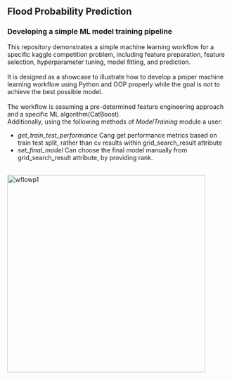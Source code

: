## Flood Probability Prediction
### Developing a simple ML model training pipeline

This repository demonstrates a simple machine learning workflow for a specific kaggle competition problem, including feature preparation, feature selection, 
hyperparameter tuning, model fitting, and prediction.
<br><br>It is designed as a showcase to illustrate how to develop a proper machine learning workflow using Python and OOP properly while the goal is not to achieve the best possible model.
<br><br>The workflow is assuming a pre-determined feature engineering approach and a specific ML algorithm(CatBoost).
<br>Additionally, using the following methods of *ModelTraining* module a user:
 - *get_train_test_performance* Cang get performance metrics based on train test split, rather than cv results within grid_search_result attribute
 - *set_final_model* Can choose the final model manually from grid_search_result attribute, by providing rank.

<br>
<img width="450" alt="wflowp1" src="https://github.com/user-attachments/assets/6991b610-45b6-48de-b2d5-d27f8fc9c2d8">
